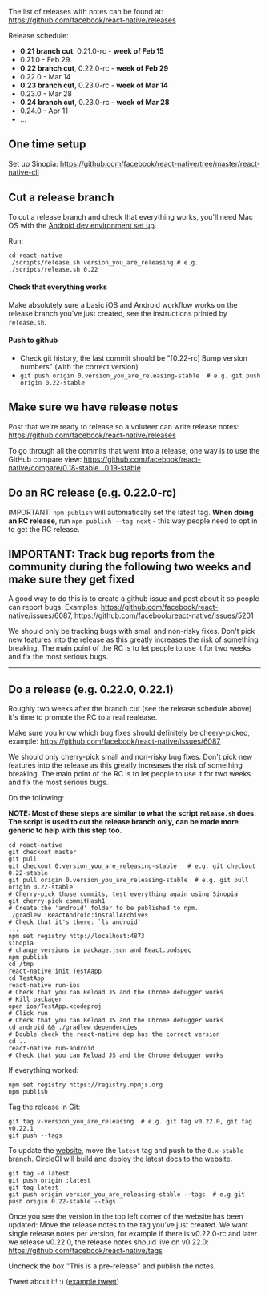 The list of releases with notes can be found at:
https://github.com/facebook/react-native/releases

Release schedule:

- **0.21 branch cut**, 0.21.0-rc - **week of Feb 15**
- 0.21.0 - Feb 29
- **0.22 branch cut**, 0.22.0-rc - **week of Feb 29**
- 0.22.0 - Mar 14
- **0.23 branch cut**, 0.23.0-rc - **week of Mar 14**
- 0.23.0 - Mar 28
- **0.24 branch cut**, 0.23.0-rc - **week of Mar 28**
- 0.24.0 - Apr 11
- ...

## One time setup

Set up Sinopia: https://github.com/facebook/react-native/tree/master/react-native-cli

## Cut a release branch

To cut a release branch and check that everything works, you'll need Mac OS with the [Android dev environment set up](https://github.com/facebook/react-native/blob/master/ReactAndroid/README.md).

Run:

    cd react-native
    ./scripts/release.sh version_you_are_releasing # e.g. ./scripts/release.sh 0.22

#### Check that everything works

Make absolutely sure a basic iOS and Android workflow works on the release branch you've just created, see the instructions printed by `release.sh`.
  
#### Push to github

  - Check git history, the last commit should be "[0.22-rc] Bump version numbers" (with the correct version)
  - `git push origin 0.version_you_are_releasing-stable  # e.g. git push origin 0.22-stable`

## Make sure we have release notes

Post that we're ready to release so a voluteer can write release notes:
https://github.com/facebook/react-native/releases

To go through all the commits that went into a release, one way is to use the GitHub compare view: https://github.com/facebook/react-native/compare/0.18-stable...0.19-stable

## Do an RC release (e.g. 0.22.0-rc)

IMPORTANT: `npm publish` will automatically set the latest tag. **When doing an RC release**, run `npm publish --tag next` - this way people need to opt in to get the RC release.

## IMPORTANT: Track bug reports from the community during the following two weeks and make sure they get fixed

A good way to do this is to create a github issue and post about it so people can report bugs. Examples: https://github.com/facebook/react-native/issues/6087, https://github.com/facebook/react-native/issues/5201

We should only be tracking bugs with small and non-risky fixes. Don't pick new features into the release as this greatly increases the risk of something breaking. The main point of the RC is to let people to use it for two weeks and fix the most serious bugs.

-------------------

## Do a release (e.g. 0.22.0, 0.22.1)

Roughly two weeks after the branch cut (see the release schedule above) it's time to promote the RC to a real realease.

Make sure you know which bug fixes should definitely be cheery-picked, example: https://github.com/facebook/react-native/issues/6087

We should only cherry-pick small and non-risky bug fixes. Don't pick new features into the release as this greatly increases the risk of something breaking. The main point of the RC is to let people to use it for two weeks and fix the most serious bugs.

Do the following:

**NOTE: Most of these steps are similar to what the script `release.sh` does. The script is used to cut the release branch only, can be made more generic to help with this step too.**

```
cd react-native
git checkout master
git pull
git checkout 0.version_you_are_releasing-stable   # e.g. git checkout 0.22-stable
git pull origin 0.version_you_are_releasing-stable  # e.g. git pull origin 0.22-stable
# Cherry-pick those commits, test everything again using Sinopia
git cherry-pick commitHash1
# Create the 'android' folder to be published to npm.
./gradlew :ReactAndroid:installArchives
# Check that it's there: `ls android`
...
npm set registry http://localhost:4873
sinopia
# change versions in package.json and React.podspec
npm publish
cd /tmp
react-native init TestAapp
cd TestApp
react-native run-ios
# Check that you can Reload JS and the Chrome debugger works
# Kill packager
open ios/TestApp.xcodeproj
# Click run
# Check that you can Reload JS and the Chrome debugger works
cd android && ./gradlew dependencies
# Double check the react-native dep has the correct version
cd ..
react-native run-android
# Check that you can Reload JS and the Chrome debugger works
```

If everything worked:

```
npm set registry https://registry.npmjs.org
npm publish
```

Tag the release in Git:

```
git tag v-version_you_are_releasing  # e.g. git tag v0.22.0, git tag v0.22.1
git push --tags
```

To update the [website](https://facebook.github.io/react-native), move the `latest` tag and push to the `0.x-stable` branch. CircleCI will build and deploy the latest docs to the website.

```
git tag -d latest
git push origin :latest
git tag latest
git push origin version_you_are_releasing-stable --tags  # e.g git push origin 0.22-stable --tags
```

Once you see the version in the top left corner of the website has been updated:
Move the release notes to the tag you've just created. We want single release notes per version, for example if there is v0.22.0-rc and later we release v0.22.0, the release notes should live on v0.22.0:
https://github.com/facebook/react-native/tags

Uncheck the box "This is a pre-release" and publish the notes.

Tweet about it! :) ([example tweet](https://twitter.com/grabbou/status/701510554758856704))
